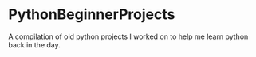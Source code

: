 # PythonBeginnerProjects
 A compilation of old python projects I worked on to help me learn python back in the day.
